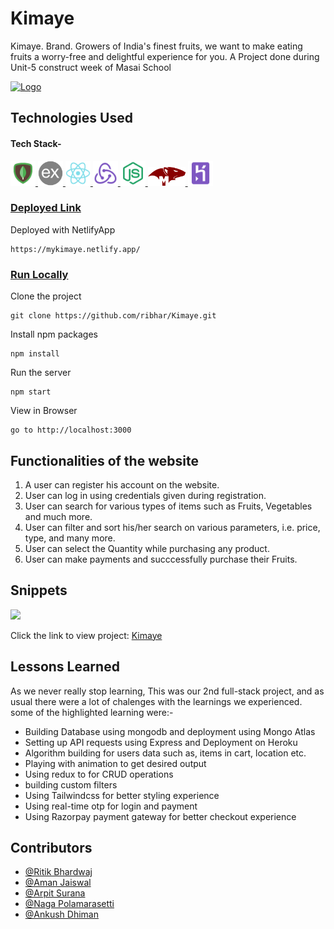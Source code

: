# Kimaye
Kimaye. Brand. Growers of India's finest fruits, we want to make eating fruits a worry-free and delightful experience for you.
A Project done during Unit-5 construct week of Masai School

<a href="https://mykimaye.netlify.app/">![Logo](https://cdn.shopify.com/s/files/1/0449/5225/6667/files/website-logo_400x.png?v=1596288204)</a>
## Technologies Used

#### Tech Stack-

<p float="left">
   <a href="https://www.mongodb.com/" target="_blank" rel="noreferrer"> <img src="https://github.com/ribhar/ribhar/blob/main/giticons/icons8-mongodb.svg" alt="mongodb" width="40" height="40"/> </a>
   <a href="https://expressjs.com" target="_blank" rel="noreferrer"> <img src="https://github.com/ribhar/ribhar/blob/main/giticons/express.png" alt="express" width="40" height="40"/> </a>
  <a href="https://reactjs.org/" target="_blank" rel="noreferrer"> <img src="https://github.com/ribhar/ribhar/blob/main/giticons/icons8-react-native.svg" alt="react" width="40" height="40"/> </a> 
   <a href="https://redux.js.org/" target="_blank" rel="noreferrer"> <img src="https://github.com/ribhar/ribhar/blob/main/giticons/icons8-redux.svg" alt="redux" width="40" height="40"/> 
  <a href="https://nodejs.org" target="_blank" rel="noreferrer"> <img src="https://github.com/ribhar/ribhar/blob/main/giticons/icons8-node-js.svg" alt="nodejs" width="40" height="40"/> </a>
   <a href="https://mongoosejs.com/" target="_blank" rel="noreferrer"> <img src="https://github.com/ribhar/ribhar/blob/main/giticons/mongoose.png" alt="mongoose" width="60" height="30"/> </a>
  <a href="https://dashboard.heroku.com/" target="_blank" rel="noreferrer"> <img src="https://github.com/ribhar/ribhar/blob/main/giticons/icons8-heroku.svg" alt="heroku" width="40" height="40"/> </a>
</p>
 
 ### <u>Deployed Link</u>


Deployed with NetlifyApp 
```
https://mykimaye.netlify.app/
 ```

### <u>Run Locally</u>

Clone the project

```
git clone https://github.com/ribhar/Kimaye.git
```

Install npm packages

```
npm install
```

Run the server

```
npm start
```

View in Browser

```
go to http://localhost:3000
```

## Functionalities of the website

1. A user can register his account on the website.
2. User can log in using credentials given during registration.
3. User can search for various types of items such as Fruits, Vegetables and much more.
4. User can filter and sort his/her search on various parameters, i.e. price, type, and many more.
5. User can select the Quantity while purchasing any product.
6. User can make payments and succcessfully purchase their Fruits.

## Snippets
<p>
    <img src="https://www.financialexpress.com/wp-content/uploads/2016/09/INI-farms-s-website.jpg" >
   </p>
 
 Click the link to view project: 
 <a href="https://mykimaye.netlify.app/">Kimaye</a>
  
## Lessons Learned

As we never really stop learning, This was our 2nd full-stack project, and as usual there were a lot of chalenges with the learnings we experienced. some of the highlighted learning were:-
- Building Database using mongodb and deployment using Mongo Atlas
- Setting up API requests using Express and Deployment on Heroku
- Algorithm building for users data such as, items in cart, location etc.
- Playing with animation to get desired output
- Using redux to for CRUD operations
- building custom filters
- Using Tailwindcss for better styling experience
- Using real-time otp for login and payment
- Using Razorpay payment gateway for better checkout experience

## Contributors

- [@Ritik Bhardwaj](https://github.com/ribhar)
- [@Aman Jaiswal](https://github.com/AmanJaiswal0612)
- [@Arpit Surana](https://github.com/suranaarpit)
- [@Naga Polamarasetti](https://github.com/leadernaga)
- [@Ankush Dhiman](https://github.com/DhimanAnkush)
